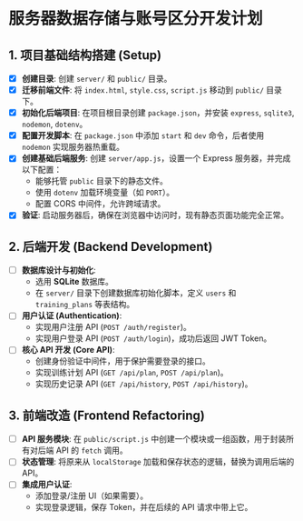 # 服务器数据存储与账号区分开发计划

## 1. 项目基础结构搭建 (Setup)
- [x] **创建目录**: 创建 `server/` 和 `public/` 目录。
- [x] **迁移前端文件**: 将 `index.html`, `style.css`, `script.js` 移动到 `public/` 目录下。
- [x] **初始化后端项目**: 在项目根目录创建 `package.json`，并安装 `express`, `sqlite3`, `nodemon`, `dotenv`。
- [x] **配置开发脚本**: 在 `package.json` 中添加 `start` 和 `dev` 命令，后者使用 `nodemon` 实现服务器热重载。
- [x] **创建基础后端服务**: 创建 `server/app.js`，设置一个 Express 服务器，并完成以下配置：
  - 能够托管 `public` 目录下的静态文件。
  - 使用 `dotenv` 加载环境变量（如 `PORT`）。
  - 配置 CORS 中间件，允许跨域请求。
- [x] **验证**: 启动服务器后，确保在浏览器中访问时，现有静态页面功能完全正常。

## 2. 后端开发 (Backend Development)
- [ ] **数据库设计与初始化**:
  - 选用 **SQLite** 数据库。
  - 在 `server/` 目录下创建数据库初始化脚本，定义 `users` 和 `training_plans` 等表结构。
- [ ] **用户认证 (Authentication)**:
  - 实现用户注册 API (`POST /auth/register`)。
  - 实现用户登录 API (`POST /auth/login`)，成功后返回 JWT Token。
- [ ] **核心 API 开发 (Core API)**:
  - 创建身份验证中间件，用于保护需要登录的接口。
  - 实现训练计划 API (`GET /api/plan`, `POST /api/plan`)。
  - 实现历史记录 API (`GET /api/history`, `POST /api/history`)。

## 3. 前端改造 (Frontend Refactoring)
- [ ] **API 服务模块**: 在 `public/script.js` 中创建一个模块或一组函数，用于封装所有对后端 API 的 `fetch` 调用。
- [ ] **状态管理**: 将原来从 `localStorage` 加载和保存状态的逻辑，替换为调用后端的 API。
- [ ] **集成用户认证**:
  - 添加登录/注册 UI（如果需要）。
  - 实现登录逻辑，保存 Token，并在后续的 API 请求中带上它。
